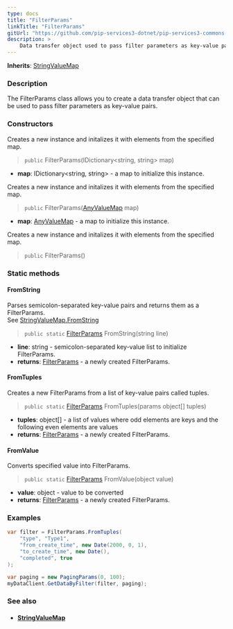 ```yaml
---
type: docs
title: "FilterParams"
linkTitle: "FilterParams"
gitUrl: "https://github.com/pip-services3-dotnet/pip-services3-commons-dotnet"
description: > 
    Data transfer object used to pass filter parameters as key-value pairs.
---
```


**Inherits**: [StringValueMap](../string_value_map)

### Description

The FilterParams class allows you to create a data transfer object that can be used to pass filter parameters as key-value pairs.


### Constructors
Creates a new instance and initalizes it with elements from the specified map.

> `public` FilterParams(IDictionary\<string, string\> map)

- **map**: IDictionary\<string, string\> - a map to initialize this instance.


Creates a new instance and initalizes it with elements from the specified map.

> `public` FilterParams([AnyValueMap](../any_value_map) map)

- **map**: [AnyValueMap](../any_value_map) - a map to initialize this instance.

Creates a new instance and initalizes it with elements from the specified map.

> `public` FilterParams()


### Static methods

#### FromString
Parses semicolon-separated key-value pairs and returns them as a FilterParams.  
See [StringValueMap.FromString](../string_value_map/#fromstring)

> `public static` [FilterParams]() FromString(string line)

- **line**: string - semicolon-separated key-value list to initialize FilterParams.
- **returns**: [FilterParams]() - a newly created FilterParams.


#### FromTuples
Creates a new FilterParams from a list of key-value pairs called tuples.

> `public static` [FilterParams]() FromTuples(params object[] tuples)

- **tuples**: object[] - a list of values where odd elements are keys and the following even elements are values
- **returns**: [FilterParams]() - a newly created FilterParams.


#### FromValue
Converts specified value into FilterParams.

> `public static` [FilterParams]() FromValue(object value)

- **value**: object - value to be converted
- **returns**: [FilterParams]() - a newly created FilterParams.


### Examples
```cs
var filter = FilterParams.FromTuples(
    "type", "Type1",
    "from_create_time", new Date(2000, 0, 1),
    "to_create_time", new Date(),
    "completed", true
);

var paging = new PagingParams(0, 100);
myDataClient.GetDataByFilter(filter, paging);

```

### See also
- #### [StringValueMap](../string_value_map)
